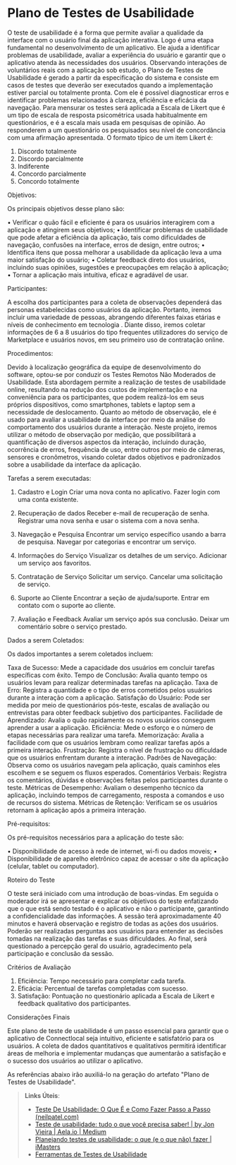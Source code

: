 # Plano de Testes de Usabilidade


O teste de usabilidade é a forma que permite avaliar a qualidade da interface com o usuário final da aplicação interativa. Logo é uma etapa fundamental no desenvolvimento de um aplicativo. Ele ajuda a identificar problemas de usabilidade, avaliar a experiência do usuário e garantir que o aplicativo atenda às necessidades dos usuários. Observando interações de voluntários reais com a aplicação sob estudo, o Plano de Testes de Usabilidade é gerado a partir da especificação do sistema e consiste em casos de testes que deverão ser executados quando a implementação estiver parcial ou totalmente pronta. Com ele é possível diagnosticar erros e identificar problemas relacionados à clareza, eficiência e eficácia da navegação.
Para mensurar os testes será aplicada a Escala de Likert que é um tipo de escala de resposta psicométrica usada habitualmente em questionários, e é a escala mais usada em pesquisas de opinião. Ao responderem a um questionário os pesquisados seu nível de concordância com uma afirmação apresentada.
O formato típico de um item Likert é:
1.	Discordo totalmente
2.	Discordo parcialmente
3.	Indiferente
4.	Concordo parcialmente
5.	Concordo totalmente

Objetivos:

Os principais objetivos desse plano são:

•	Verificar o quão fácil e eficiente é para os usuários interagirem com a aplicação e atingirem seus objetivos;
•	Identificar problemas de usabilidade que pode afetar a eficiência da aplicação, tais como dificuldades de navegação, confusões na interface, erros de design, entre outros;
•	Identifica itens que possa melhorar a usabilidade da aplicação leva a uma maior satisfação do usuário;
•	Coletar feedback direto dos usuários, incluindo suas opiniões, sugestões e preocupações em relação à aplicação;
•	Tornar a aplicação mais intuitiva, eficaz e agradável de usar.

Participantes:

A escolha dos participantes para a coleta de observações dependerá das personas estabelecidas como usuários da aplicação. Portanto, iremos incluir uma variedade de pessoas, abrangendo diferentes faixas etárias e níveis de conhecimento em tecnologia .
Diante disso, iremos coletar informações de 6 a 8 usuários do tipo frequentes utilizadores do serviço de Marketplace e usuários novos, em seu primeiro uso de contratação online.

Procedimentos:

Devido à localização geográfica da equipe de desenvolvimento do software, optou-se por conduzir os Testes Remotos Não Moderados de Usabilidade. Esta abordagem permite a realização de testes de usabilidade online, resultando na redução dos custos de implementação e na conveniência para os participantes, que podem realizá-los em seus próprios dispositivos, como smartphones, tablets e laptop sem a necessidade de deslocamento.
Quanto ao método de observação, ele é usado para avaliar a usabilidade da interface por meio da análise do comportamento dos usuários durante a interação. Neste projeto, iremos utilizar o método de observação por medição, que possibilitará a quantificação de diversos aspectos da interação, incluindo duração, ocorrência de erros, frequência de uso, entre outros por meio de câmeras, sensores e cronômetros, visando coletar dados objetivos e padronizados sobre a usabilidade da interface da aplicação.

Tarefas a serem executadas:

1. Cadastro e Login
Criar uma nova conta no aplicativo.
Fazer login com uma conta existente.

2. Recuperação de dados
Receber e-mail de recuperação de senha.
Registrar uma nova senha e usar o sistema com a nova senha.

3. Navegação e Pesquisa
Encontrar um serviço específico usando a barra de pesquisa.
Navegar por categorias e encontrar um serviço.

4. Informações do Serviço
Visualizar os detalhes de um serviço.
Adicionar um serviço aos favoritos.

5. Contratação de Serviço
Solicitar um serviço.
Cancelar uma solicitação de serviço.

6. Suporte ao Cliente
Encontrar a seção de ajuda/suporte.
Entrar em contato com o suporte ao cliente.

7. Avaliação e Feedback
Avaliar um serviço após sua conclusão.
Deixar um comentário sobre o serviço prestado.

Dados a serem Coletados:

Os dados importantes a serem coletados incluem:

Taxa de Sucesso: Mede a capacidade dos usuários em concluir tarefas específicas com êxito.
Tempo de Conclusão: Avalia quanto tempo os usuários levam para realizar determinadas tarefas na aplicação.
Taxa de Erro: Registra a quantidade e o tipo de erros cometidos pelos usuários durante a interação com a aplicação.
Satisfação do Usuário: Pode ser medida por meio de questionários pós-teste, escalas de avaliação ou entrevistas para obter feedback subjetivo dos participantes.
Facilidade de Aprendizado: Avalia o quão rapidamente os novos usuários conseguem aprender a usar a aplicação.
Eficiência: Mede o esforço e o número de etapas necessárias para realizar uma tarefa.
Memorização: Avalia a facilidade com que os usuários lembram como realizar tarefas após a primeira interação.
Frustração: Registra o nível de frustração ou dificuldade que os usuários enfrentam durante a interação.
Padrões de Navegação: Observa como os usuários navegam pela aplicação, quais caminhos eles escolhem e se seguem os fluxos esperados.
Comentários Verbais: Registra os comentários, dúvidas e observações feitas pelos participantes durante o teste.
Métricas de Desempenho: Avaliam o desempenho técnico da aplicação, incluindo tempos de carregamento, resposta a comandos e uso de recursos do sistema.
Métricas de Retenção: Verificam se os usuários retornam à aplicação após a primeira interação.

Pré-requisitos:

Os pré-requisitos necessários para a aplicação do teste são:

•	Disponibilidade de acesso à rede de internet, wi-fi ou dados moveis;
•	Disponibilidade de aparelho eletrônico capaz de acessar o site da aplicação (celular, tablet ou computador).

Roteiro do Teste

O teste será iniciado com uma introdução de boas-vindas. Em seguida o moderador irá se apresentar e explicar os objetivos do teste enfatizando que o que está sendo testado é o aplicativo e não o participante, garantindo a confidencialidade das informações. A sessão terá aproximadamente 40 minutos e haverá observação e registro de todas as ações dos usuários. Poderão ser realizadas perguntas aos usuários para entender as decisões tomadas na realização das tarefas e suas dificuldades. Ao final, será questionado a percepção geral do usuário, agradecimento pela participação e conclusão da sessão.

Critérios de Avaliação

1. Eficiência: Tempo necessário para completar cada tarefa.
2. Eficácia: Percentual de tarefas completadas com sucesso.
3. Satisfação: Pontuação no questionário aplicada a Escala de Likert e feedback qualitativo dos participantes.

Considerações Finais

Este plano de teste de usabilidade é um passo essencial para garantir que o aplicativo de Connectlocal seja intuitivo, eficiente e satisfatório para os usuários. A coleta de dados quantitativos e qualitativos permitirá identificar áreas de melhoria e implementar mudanças que aumentarão a satisfação e o sucesso dos usuários ao utilizar o aplicativo.



As referências abaixo irão auxiliá-lo na geração do artefato "Plano de Testes de Usabilidade".

> **Links Úteis**:
> - [Teste De Usabilidade: O Que É e Como Fazer Passo a Passo (neilpatel.com)](https://neilpatel.com/br/blog/teste-de-usabilidade/)
> - [Teste de usabilidade: tudo o que você precisa saber! | by Jon Vieira | Aela.io | Medium](https://medium.com/aela/teste-de-usabilidade-o-que-voc%C3%AA-precisa-saber-39a36343d9a6/)
> - [Planejando testes de usabilidade: o que (e o que não) fazer | iMasters](https://imasters.com.br/design-ux/planejando-testes-de-usabilidade-o-que-e-o-que-nao-fazer/)
> - [Ferramentas de Testes de Usabilidade](https://www.usability.gov/how-to-and-tools/resources/templates.html)
